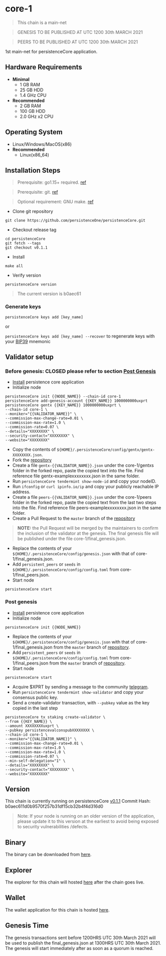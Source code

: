 # core-1 
> This chain is a main-net
 
> GENESIS TO BE PUBLISHED AT UTC 1200 30th MARCH 2021
 
> PEERS TO BE PUBLISHED AT UTC 1200 30th MARCH 2021

1st main-net for persistenceCore application.

## Hardware Requirements
* **Minimal**
    * 1 GB RAM
    * 25 GB HDD
    * 1.4 GHz CPU
* **Recommended**
    * 2 GB RAM
    * 100 GB HDD
    * 2.0 GHz x2 CPU

## Operating System
* Linux/Windows/MacOS(x86)
* **Recommended**
    * Linux(x86_64)

## Installation Steps
>Prerequisite: go1.15+ required. [ref](https://golang.org/doc/install)

>Prerequisite: git. [ref](https://github.com/git/git)

>Optional requirement: GNU make. [ref](https://www.gnu.org/software/make/manual/html_node/index.html)

* Clone git repository
```shell
git clone https://github.com/persistenceOne/persistenceCore.git
```
* Checkout release tag
```shell
cd persistenceCore
git fetch --tags
git checkout v0.1.1
```
* Install
```shell
make all
```
* Verify version
```
persistenceCore version
```
> The current version is b0aec61

### Generate keys

`persistenceCore keys add [key_name]`

or

`persistenceCore keys add [key_name] --recover` to regenerate keys with your [BIP39](https://github.com/bitcoin/bips/tree/master/bip-0039) mnemonic


## Validator setup

### Before genesis: CLOSED please refer to section [Post Genesis](post-genesis)

* [Install](#installation-steps) persistence core application
* Initialize node
```shell
persistenceCore init {{NODE_NAME}} --chain-id core-1
persistenceCore add-genesis-account {{KEY_NAME}} 1000000000uxprt
persistenceCore gentx {{KEY_NAME}} 1000000000uxprt \
--chain-id core-1 \
--moniker="{{VALIDATOR_NAME}}" \
--commission-max-change-rate=0.01 \
--commission-max-rate=1.0 \
--commission-rate=0.07 \
--details="XXXXXXXX" \
--security-contact="XXXXXXXX" \
--website="XXXXXXXX"
```
* Copy the contents of `${HOME}/.persistenceCore/config/gentx/gentx-XXXXXXXX.json`.
* Fork the [repository](https://github.com/persistenceOne/genesisTransactions)
* Create a file `gentx-{{VALIDATOR_NAME}}.json` under the core-1/gentxs folder in the forked repo, paste the copied text into the file. Find reference file gentx-examplexxxxxxxx.json in the same folder.
* Run `persistenceCore tendermint show-node-id` and copy your nodeID.
* Run `ifconfig` or `curl ipinfo.io/ip` and copy your publicly reachable IP address.
* Create a file `peers-{{VALIDATOR_NAME}}.json` under the core-1/peers folder in the forked repo, paste the copied text from the last two steps into the file. Find reference file peers-examplexxxxxxxx.json in the same folder.
* Create a Pull Request to the `master` branch of the [repository](https://github.com/persistenceOne/genesisTransactions)
>**NOTE:** the Pull Request will be merged by the maintainers to confirm the inclusion of the validator at the genesis. The final genesis file will be published under the file core-1/final_genesis.json.
* Replace the contents of your `${HOME}/.persistenceCore/config/genesis.json` with that of core-1/final_genesis.json.
* Add `persistent_peers` or `seeds` in `${HOME}/.persistenceCore/config/config.toml` from core-1/final_peers.json.
* Start node
```shell
persistenceCore start
```

### Post genesis

* [Install](#installation-steps) persistence core application
* Initialize node
```shell
persistenceCore init {{NODE_NAME}}
```
* Replace the contents of your `${HOME}/.persistenceCore/config/genesis.json` with that of core-1/final_genesis.json from the `master` branch of [repository](https://github.com/persistenceOne/genesisTransactions).
* Add `persistent_peers` or `seeds` in `${HOME}/.persistenceCore/config/config.toml` from core-1/final_peers.json from the `master` branch of [repository](https://github.com/persistenceOne/genesisTransactions).
* Start node
```shell
persistenceCore start
```
* Acquire $XPRT by sending a message to the community [telegram](https://t.me/PersistenceOneChat).
* Run `persistenceCore tendermint show-validator` and copy your consensus public key.
* Send a create-validator transaction, with `--pubkey` value as the key copied in the last step
```
persistenceCore tx staking create-validator \
--from {{KEY_NAME}} \
--amount XXXXXXXXuxprt \
--pubkey persistencevalconspubXXXXXXXX \
--chain-id core-1 \
--moniker="{{VALIDATOR_NAME}}" \
--commission-max-change-rate=0.01 \
--commission-max-rate=1.0 \
--commission-max-rate=1.0 \
--commission-rate=0.07 \
--min-self-delegation="1" \
--details="XXXXXXXX" \
--security-contact="XXXXXXXX" \
--website="XXXXXXXX"
```
## Version
This chain is currently running on persistenceCore [v0.1.1](https://github.com/persistenceOne/persistenceCore/releases/tag/v0.1.1)
Commit Hash: b0aec611d0b9570f257b31df15cb32b4f4d316d0
>Note: If your node is running on an older version of the application, please update it to this version at the earliest to avoid being exposed to security vulnerabilities /defects.

## Binary 
The binary can be downloaded from [here](https://github.com/persistenceOne/persistenceCore/releases/tag/v0.1.1).

## Explorer
The explorer for this chain will hosted [here](https://explorer.persistence.one) after the chain goes live.

## Wallet
The wallet application for this chain is hosted [here](https://wallet.persistence.one).

## Genesis Time
The genesis transactions sent before 1200HRS UTC 30th March 2021 will be used to publish the final_genesis.json at 1300HRS UTC 30th March 2021. The genesis will start immediately after as soon as a quorum is reached.
